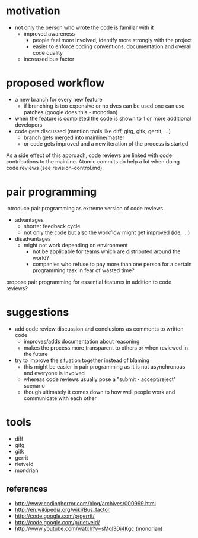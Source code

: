 # motivation

* not only the person who wrote the code is familiar with it
  * improved awareness
    * people feel more involved, identify more strongly with the project
    * easier to enforce coding conventions, documentation and overall code quality
  * increased bus factor

# proposed workflow

* a new branch for every new feature
  * if branching is too expensive or no dvcs can be used one can use patches (google does this - mondrian)
* when the feature is completed the code is shown to 1 or more additional developers
* code gets discussed (mention tools like diff, gitg, gitk, gerrit, …)
  * branch gets merged into mainline/master
  * or code gets improved and a new iteration of the process is started

As a side effect of this approach, code reviews are linked with code contributions to the mainline. Atomic commits do help a lot when doing code reviews (see revision-control.md).

# pair programming

introduce pair programming as extreme version of code reviews

* advantages
  * shorter feedback cycle
  * not only the code but also the workflow might get improved (ide, …)
* disadvantages
  * might not work depending on environment
    * not be applicable for teams which are distributed around the world?
    * companies who refuse to pay more than one person for a certain programming task in fear of wasted time?

propose pair programming for essential features in addition to code reviews?

# suggestions

* add code review discussion and conclusions as comments to written code
  * improves/adds documentation about reasoning
  * makes the process more transparent to others or when reviewed in the future
* try to improve the situation together instead of blaming
  * this might be easier in pair programming as it is not asynchronous and everyone is involved
  * whereas code reviews usually pose a "submit - accept/reject" scenario
  * though ultimately it comes down to how well people work and communicate with each other

# tools

* diff
* gitg
* gitk
* gerrit
* rietveld
* mondrian

## references

* http://www.codinghorror.com/blog/archives/000999.html
* http://en.wikipedia.org/wiki/Bus_factor
* http://code.google.com/p/gerrit/
* http://code.google.com/p/rietveld/
* http://www.youtube.com/watch?v=sMql3Di4Kgc (mondrian)
